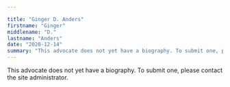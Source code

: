 ```yaml
---

title: "Ginger D. Anders"
firstname: "Ginger"
middlename: "D."
lastname: "Anders"
date: "2020-12-14"
summary: "This advocate does not yet have a biography. To submit one, please contact the site administrator."
---
```

This advocate does not yet have a biography. To submit one, please contact the site administrator.

